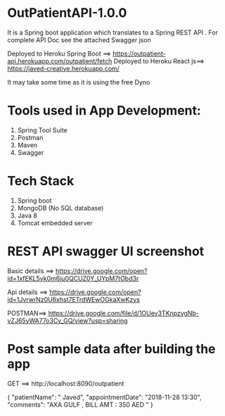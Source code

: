 # OutPatientAPI-1.0.0

It is a Spring boot application which translates to a Spring REST API .
For complete API Doc see the attached Swagger json 

Deployed to Heroku Spring Boot ==> https://outpatient-api.herokuapp.com/outpatient/fetch
Deployed to Heroku React js==> https://javed-creative.herokuapp.com/ 

It may take some time as it is using the free Dyno


Tools used in App  Development:
===============================
1. Spring Tool Suite
2. Postman
3. Maven
4. Swagger

Tech Stack
===========
1. Spring boot
2. MongoDB (No SQL database)
3. Java 8
4. Tomcat embedded server 

REST API swagger UI screenshot
==============================
Basic details ==> https://drive.google.com/open?id=1xfEKL5yk0m6ju0QCUZ0Y_UYpM7tObd3r

Api details ==> https://drive.google.com/open?id=1JvrwrNz0U6xhst7ETrdWEwOGkaXwKzys

POSTMAN==> https://drive.google.com/file/d/1OUey3TKnpzygNb-vZJ65yWA77o3Cy_GQ/view?usp=sharing


Post sample data after building the app  
==========================================

GET ==>  http://localhost:8090/outpatient 

   {
        "patientName": " Javed",
        "appointmentDate": "2018-11-28 13:30",
        "comments": "AXA GULF , BILL AMT : 350 AED "
    }
